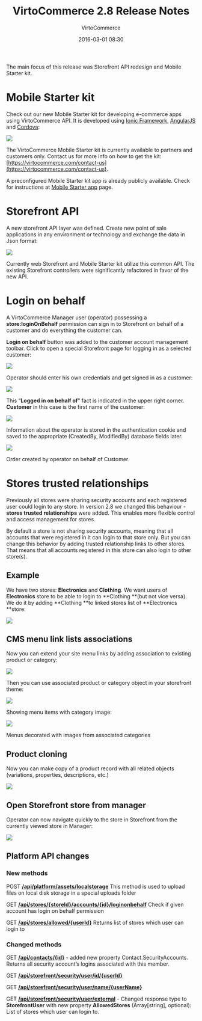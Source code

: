 ﻿---
author: VirtoCommerce
category: release
date: 2016-03-01 08:30
excerpt: The main focus of this release was Storefront API redesign and Mobile Starter kit.
permalink: blog/virtocommerce-2-8-release-notes
tags: [20, announcements, ecommerce, enterprise-ecommerce, features, open-source, platform, release-notes ]
title: "VirtoCommerce 2.8 Release Notes"
---
The main focus of this release was Storefront API redesign and Mobile Starter kit.

# Mobile Starter kit

Check out our new Mobile Starter kit for developing e-commerce apps using VirtoCommerce API. It is developed using <a href="http://ionicframework.com/" rel="nofollow">Ionic Framework</a>, <a href="https://angularjs.org/" rel="nofollow">AngularJS</a> and <a href="https://cordova.apache.org/" rel="nofollow">Cordova</a>:

![](assets/images/blog/untitled_5.png)

The VirtoCommerce Mobile Starter kit is currently available to partners and customers only. Contact us for more info on how to get the kit: [https://virtocommerce.com/contact-us](https://virtocommerce.com/contact-us).

A preconfigured Mobile Starter kit app is already publicly available. Check for instructions at [Mobile Starter app](docs/vc2userguide/introduction-to-virtocommerce/mobile-starter-app) page.

# Storefront API

A new storefront API layer was defined. Create new point of sale applications in any environment or technology and exchange the data in Json format:

![](assets/images/blog/untitled_6.png)

Currently web Storefront and Mobile Starter kit utilize this common API. The existing Storefront controllers were significantly refactored in favor of the new API.

# Login on behalf

A VirtoCommerce Manager user (operator) possessing a **store:loginOnBehalf** permission can sign in to Storefront on behalf of a customer and do everything the customer can.

**Login on behalf** button was added to the customer account management toolbar. Click to open a special Storefront page for logging in as a selected customer:

![](assets/images/blog/untitled_7.png)

Operator should enter his own credentials and get signed in as a customer:

![](assets/images/blog/untitled_8.png)

This “**Logged in on behalf of**” fact is indicated in the upper right corner. **Customer** in this case is the first name of the customer:

![](assets/images/blog/untitled_9.png)

Information about the operator is stored in the authentication cookie and saved to the appropriate (CreatedBy, ModifiedBy) database fields later.

![](assets/images/blog/untitled_10.png)

Order created by operator on behalf of Customer

# Stores trusted relationships

Previously all stores were sharing security accounts and each registered user could login to any store. In version 2.8 we changed this behaviour - **stores trusted relationships** were added. This enables more flexible control and access management for stores.

By default a store is not sharing security accounts, meaning that all accounts that were registered in it can login to that store only. But you can change this behavior by adding trusted relationship links to other stores. That means that all accounts registered in this store can also login to other store(s).

## Example

We have two stores: **Electronics** and **Clothing**. We want users of **Electronics** store to be able to login to **Clothing **(but not vice versa). We do it by adding **Clothing **to linked stores list of **Electronics **store:

![](assets/images/blog/untitled_11.png)

## CMS menu link lists associations

Now you can extend your site menu links by adding association to existing product or category:

![](assets/images/blog/untitled_12.png)

Then you can use associated product or category object in your storefront theme:

![](assets/images/blog/untitled_13.png)

Showing menu items with category image:

![](assets/images/blog/untitled_14.png)

Menus decorated with images from associated categories

## Product cloning

Now you can make copy of a product record with all related objects (variations, properties, descriptions, etc.)

![](assets/images/blog/untitled_15.png)

## Open Storefront store from manager

Operator can now navigate quickly to the store in Storefront from the currently viewed store in Manager:

![](assets/images/blog/untitled_16.png)

## Platform API changes

### **New methods**

POST <a href="http://demo.virtocommerce.com/admin/docs/ui/index#!/VirtoCommerce_platform/Assets_UploadAssetToLocalFileSystem"> **/api/platform/assets/localstorage**</a> This method is used to upload files on local disk storage in a special uploads folder

GET <a href="http://demo.virtocommerce.com/admin/docs/ui/index#!/Store_module/StoreModule_GetLoginOnBehalfInfo"> **/api/stores/{storeId}/accounts/{id}/loginonbehalf**</a> Check if given account has login on behalf permission

GET <a href="http://demo.virtocommerce.com/admin/docs/ui/index#!/Store_module/StoreModule_GetUserAllowedStores"> **/api/stores/allowed/{userId}**</a> Returns list of stores which user can login to

### **Changed methods**

GET <a href="http://demo.virtocommerce.com/admin/docs/ui/index#!/Customer_management_module/CustomerModule_GetContactById"> **/api/contacts/{id}**</a> - added new property Contact.SecurityAccounts. Returns all security account’s logins associated with this member.

GET <a href="http://demo.virtocommerce.com/admin/docs/ui/index#!/Commerce_core_module/StorefrontSecurity_GetUserById"> **/api/storefront/security/user/id/{userId}**</a>

GET <a href="http://demo.virtocommerce.com/admin/docs/ui/index#!/Commerce_core_module/StorefrontSecurity_GetUserByName"> **/api/storefront/security/user/name/{userName}**</a>

GET <a href="http://demo.virtocommerce.com/admin/docs/ui/index#!/Commerce_core_module/StorefrontSecurity_GetUserByLogin"> **/api/storefront/security/user/external**</a> - Changed response type to **StorefrontUser** with new property **AllowedStores** (Array[string], optional): List of stores which user can login to.